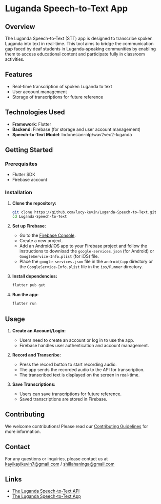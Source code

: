 # Luganda Speech-to-Text App

## Overview
The Luganda Speech-to-Text (STT) app is designed to transcribe spoken Luganda into text in real-time. This tool aims to bridge the communication gap faced by deaf students in Luganda-speaking communities by enabling them to access educational content and participate fully in classroom activities.

## Features
- Real-time transcription of spoken Luganda to text
- User account management
- Storage of transcriptions for future reference

## Technologies Used
- **Framework**: Flutter
- **Backend**: Firebase (for storage and user account management)
- **Speech-to-Text Model**: Indonesian-nlp/wav2vec2-luganda

## Getting Started

### Prerequisites
- Flutter SDK
- Firebase account

### Installation

1. **Clone the repository:**
   ```bash
   git clone https://github.com/lucy-kevin/Luganda-Speech-to-Text.git
   cd Luganda-Speech-to-Text
   ```

2. **Set up Firebase:**
   - Go to the [Firebase Console](https://console.firebase.google.com/).
   - Create a new project.
   - Add an Android/iOS app to your Firebase project and follow the instructions to download the `google-services.json` (for Android) or `GoogleService-Info.plist` (for iOS) file.
   - Place the `google-services.json` file in the `android/app` directory or the `GoogleService-Info.plist` file in the `ios/Runner` directory.

3. **Install dependencies:**
   ```bash
   flutter pub get
   ```

4. **Run the app:**
   ```bash
   flutter run
   ```

## Usage
1. **Create an Account/Login:**
   - Users need to create an account or log in to use the app.
   - Firebase handles user authentication and account management.

2. **Record and Transcribe:**
   - Press the record button to start recording audio.
   - The app sends the recorded audio to the API for transcription.
   - The transcribed text is displayed on the screen in real-time.

3. **Save Transcriptions:**
   - Users can save transcriptions for future reference.
   - Saved transcriptions are stored in Firebase.

## Contributing
We welcome contributions! Please read our [Contributing Guidelines](CONTRIBUTING.md) for more information.


## Contact
For any questions or inquiries, please contact us at kayikayikevin7@gmail.com / shillahaninga@gmail.com

## Links
- [The Luganda Speech-to-Text API](https://github.com/lucy-kevin/Luganda-Speech-To-Text-API)
- [The Luganda Speech-to-Text App](https://github.com/lucy-kevin/Luganda-Speech-to-Text)
